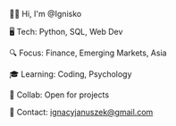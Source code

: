 👋🏼 Hi, I'm @Ignisko

🖥️ Tech: Python, SQL, Web Dev

🔍 Focus: Finance, Emerging Markets, Asia

🎓 Learning: Coding, Psychology

🤝 Collab: Open for projects

📧 Contact: ignacyjanuszek@gmail.com
